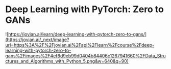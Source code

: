 # Deep Learning with PyTorch: Zero to GANs

![https://jovian.ai/learn/deep-learning-with-pytorch-zero-to-gans/](https://jovian.ai/_next/image?url=https%3A%2F%2Fjovian.ai%2Fapi%2Flearn%2Fcourse%2Fdeep-learning-with-pytorch-zero-to-gans%2Fimages%2F4ef6d9eb99d0404b84406c1267941660%2FData_Structures_and_Algorithms_with_Python_5.png&w=640&q=90)
